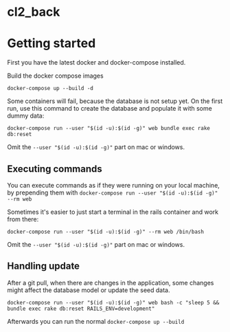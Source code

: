 # cl2_back

# Getting started

First you have the latest docker and docker-compose installed.

Build the docker compose images
```
docker-compose up --build -d
```
Some containers will fail, because the database is not setup yet.
On the first run, use this command to create the database and populate it with some dummy data:

```
docker-compose run --user "$(id -u):$(id -g)" web bundle exec rake db:reset
```

Omit the `--user "$(id -u):$(id -g)"` part on mac or windows.


## Executing commands

You can execute commands as if they were running on your local machine, by prepending them with `docker-compose run --user "$(id -u):$(id -g)" --rm web `

Sometimes it's easier to just start a terminal in the rails container and work from there:
```
docker-compose run --user "$(id -u):$(id -g)" --rm web /bin/bash
```
Omit the `--user "$(id -u):$(id -g)"` part on mac or windows.


## Handling update

After a git pull, when there are changes in the application, some changes might affect the database model or update the seed data.


```
docker-compose run --user "$(id -u):$(id -g)" web bash -c "sleep 5 && bundle exec rake db:reset RAILS_ENV=development"
```

Afterwards you can run the normal `docker-compose up --build`
